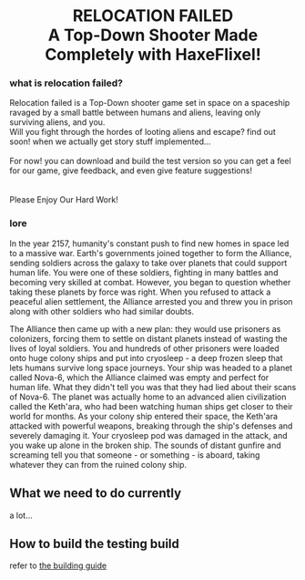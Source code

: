 <h1 align="center">RELOCATION FAILED<br>A Top-Down Shooter Made Completely with HaxeFlixel!</h1>

### what is relocation failed?

Relocation failed is a Top-Down shooter game set in space on a spaceship ravaged by a small battle between humans and aliens, leaving only surviving aliens, and you.<br>Will you fight through the hordes of looting aliens and escape? find out soon! when we actually get story stuff implemented...<br><br>For now! you can download and build the test version so you can get a feel for our game, give feedback, and even give feature suggestions!<br><br><br>Please Enjoy Our Hard Work!

### lore

In the year 2157, humanity's constant push to find new homes in space led to a massive war. 
Earth's governments joined together to form the Alliance, sending soldiers across the galaxy to take over planets that could support human life. 
You were one of these soldiers, fighting in many battles and becoming very skilled at combat. 
However, you began to question whether taking these planets by force was right. 
When you refused to attack a peaceful alien settlement, the Alliance arrested you and threw you in prison along with other soldiers who had similar doubts.

The Alliance then came up with a new plan: they would use prisoners as colonizers, forcing them to settle on distant planets instead of wasting the lives of loyal soldiers. 
You and hundreds of other prisoners were loaded onto huge colony ships and put into cryosleep - a deep frozen sleep that lets humans survive long space journeys. 
Your ship was headed to a planet called Nova-6, which the Alliance claimed was empty and perfect for human life. What they didn't tell you was that they had lied about their scans of Nova-6. 
The planet was actually home to an advanced alien civilization called the Keth'ara, who had been watching human ships get closer to their world for months. 
As your colony ship entered their space, the Keth'ara attacked with powerful weapons, breaking through the ship's defenses and severely damaging it. 
Your cryosleep pod was damaged in the attack, and you wake up alone in the broken ship. 
The sounds of distant gunfire and screaming tell you that someone - or something - is aboard, taking whatever they can from the ruined colony ship.

<h2>What we need to do currently</h2>

a lot...

<h2>How to build the testing build</h2>

refer to [the building guide](./Building.md)

